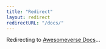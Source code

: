 ```yaml
---
title: "Redirect"
layout: redirect
redirectURL: "/docs/"
---
```


Redirecting to [Awesomeverse Docs](/docs/)...
